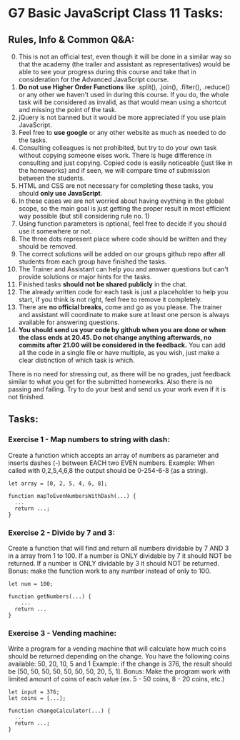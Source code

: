 # G7 Basic JavaScript Class 11 Tasks:

## Rules, Info & Common Q&A:

0. This is not an official test, even though it will be done in a similar way so that the academy (the trailer and assistant as representatives) would be able to see your progress during this course and take that in consideration for the Advanced JavaScript course.
1. **Do not use Higher Order Functions** like .split(), .join(), .filter(), .reduce() or any other we haven't used in during this course. If you do, the whole task will be considered as invalid, as that would mean using a shortcut and missing the point of the task.
2. jQuery is not banned but it would be more appreciated if you use plain JavaScript.
3. Feel free to **use google** or any other website as much as needed to do the tasks.
4. Consulting colleagues is not prohibited, but try to do your own task without copying someone elses work. There is huge difference in consulting and just copying. Copied code is easily noticeable (just like in the homeworks) and if seen, we will compare time of submission between the students.
5. HTML and CSS are not necessary for completing these tasks, you should **only use JavaScript**.
6. In these cases we are not worried about having evything in the global scope, so the main goal is just getting the proper result in most efficient way possible (but still considering rule no. 1)
7. Using function parameters is optional, feel free to decide if you should use it somewhere or not.
8. The three dots represent place where code should be written and they should be removed.
9. The correct solutions will be added on our groups github repo after all students from each group have finished the tasks.
10. The Trainer and Assistant can help you and answer questions but can't provide solutions or major hints for the tasks.
11. Finished tasks **should not be shared publicly** in the chat.
12. The already written code for each task is just a placeholder to help you start, if you think is not right, feel free to remove it completely.
13. There are **no official breaks**, come and go as you please. The trainer and assistant will coordinate to make sure at least one person is always available for answering questions.
14. **You should send us your code by github when you are done or when the class ends at 20.45. Do not change anything afterwards, no commits after 21.00 will be considered in the feedback.** You can add all the code in a single file or have multiple, as you wish, just make a clear distinction of which task is which.

There is no need for stressing out, as there will be no grades, just feedback similar to what you get for the submitted homeworks. Also there is no passing and failing. Try to do your best and send us your work even if it is not finished.

## Tasks:

### Exercise 1 - Map numbers to string with dash:

Create a function which accepts an array of numbers as parameter and inserts dashes (-) between EACH two EVEN numbers.
Example: When called with 0,2,5,4,6,8 the output should be 0-254-6-8 (as a string).

```
let array = [0, 2, 5, 4, 6, 8];

function mapToEvenNumbersWithDash(...) {
  ...
  return ...;
}
```

### Exercise 2 - Divide by 7 and 3:

Create a function that will find and return all numbers dividable by 7 AND 3 in a array from 1 to 100.
If a number is ONLY dividable by 7 it should NOT be returned.
If a number is ONLY dividable by 3 it should NOT be returned.
Bonus: make the function work to any number instead of only to 100.

```
let num = 100;

function getNumbers(...) {
    ...
  return ...
}
```

### Exercise 3 - Vending machine:

Write a program for a vending machine that will calculate how much coins should be returned depending on the change.
You have the following coins available: 50, 20, 10, 5 and 1
Example: if the change is 376, the result should be [50, 50, 50, 50, 50, 50, 50, 20, 5, 1].
Bonus: Make the program work with limited amount of coins of each value (ex. 5 - 50 coins, 8 - 20 coins, etc.)

```
let input = 376;
let coins = [...];

function changeCalculator(...) {
  ...
  return ...;
}
```
